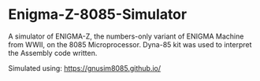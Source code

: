 # Enigma-Z-8085-Simulator
A simulator of ENIGMA-Z, the numbers-only variant of ENIGMA Machine from WWII, on the 8085 Microprocessor. Dyna-85 kit was used to interpret the Assembly code written.

Simulated using: https://gnusim8085.github.io/
